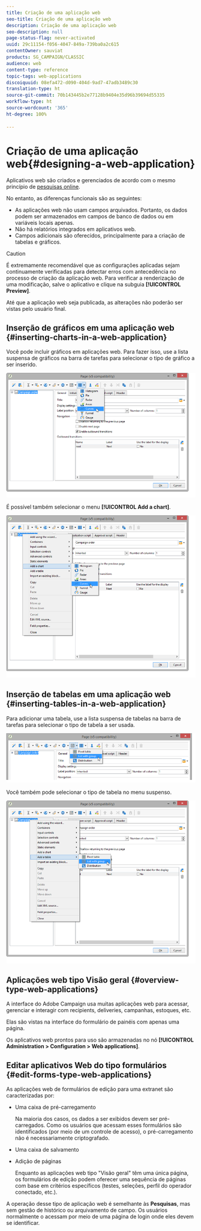 ```yaml
---
title: Criação de uma aplicação web
seo-title: Criação de uma aplicação web
description: Criação de uma aplicação web
seo-description: null
page-status-flag: never-activated
uuid: 29c11154-f056-4047-849a-739ba0a2c615
contentOwner: sauviat
products: SG_CAMPAIGN/CLASSIC
audience: web
content-type: reference
topic-tags: web-applications
discoiquuid: 08efa472-d090-404d-9ad7-47adb3489c30
translation-type: ht
source-git-commit: 70b143445b2e77128b9404e35d96b39694d55335
workflow-type: ht
source-wordcount: '365'
ht-degree: 100%

---
```



# Criação de uma aplicação web{#designing-a-web-application}

Aplicativos web são criados e gerenciados de acordo com o mesmo princípio de [pesquisas online](../../web/using/about-surveys.md).

No entanto, as diferenças funcionais são as seguintes:

* As aplicações web não usam campos arquivados. Portanto, os dados podem ser armazenados em campos de banco de dados ou em variáveis locais apenas.
* Não há relatórios integrados em aplicativos web.
* Campos adicionais são oferecidos, principalmente para a criação de tabelas e gráficos.

>[!CAUTION]
>
>É extremamente recomendável que as configurações aplicadas sejam continuamente verificadas para detectar erros com antecedência no processo de criação da aplicação web. Para verificar a renderização de uma modificação, salve o aplicativo e clique na subguia **[!UICONTROL Preview]**.
>
>Até que a aplicação web seja publicada, as alterações não poderão ser vistas pelo usuário final.

## Inserção de gráficos em uma aplicação web {#inserting-charts-in-a-web-application}

Você pode incluir gráficos em aplicações web. Para fazer isso, use a lista suspensa de gráficos na barra de tarefas para selecionar o tipo de gráfico a ser inserido.

![](assets/s_ncs_admin_webapps_bar_graph.png)

É possível também selecionar o menu **[!UICONTROL Add a chart]**.

![](assets/s_ncs_admin_webapps_graph.png)

## Inserção de tabelas em uma aplicação web {#inserting-tables-in-a-web-application}

Para adicionar uma tabela, use a lista suspensa de tabelas na barra de tarefas para selecionar o tipo de tabela a ser usada.

![](assets/s_ncs_admin_webapps_bar_table.png)

Você também pode selecionar o tipo de tabela no menu suspenso.

![](assets/s_ncs_admin_webapps_table.png)

## Aplicações web tipo Visão geral {#overview-type-web-applications}

A interface do Adobe Campaign usa muitas aplicações web para acessar, gerenciar e interagir com recipients, deliveries, campanhas, estoques, etc.

Elas são vistas na interface do formulário de painéis com apenas uma página.

Os aplicativos web prontos para uso são armazenadas no nó **[!UICONTROL Administration > Configuration > Web applications]**.

## Editar aplicativos Web do tipo formulários {#edit-forms-type-web-applications}

As aplicações web de formulários de edição para uma extranet são caracterizadas por:

* Uma caixa de pré-carregamento

   Na maioria dos casos, os dados a ser exibidos devem ser pré-carregados. Como os usuários que acessam esses formulários são identificados (por meio de um controle de acesso), o pré-carregamento não é necessariamente criptografado.

* Uma caixa de salvamento
* Adição de páginas

   Enquanto as aplicações web tipo &quot;Visão geral&quot; têm uma única página, os formulários de edição podem oferecer uma sequência de páginas com base em critérios específicos (testes, seleções, perfil do operador conectado, etc.).

A operação desse tipo de aplicação web é semelhante às **Pesquisas**, mas sem gestão de histórico ou arquivamento de campo. Os usuários normalmente o acessam por meio de uma página de login onde eles devem se identificar.
